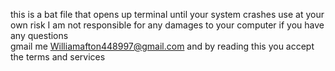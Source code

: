 this is a bat file that opens up terminal until your
system crashes use at your own risk I am not responsible
for any damages to your computer if you have any questions  
gmail me Williamafton448997@gmail.com and by reading this you accept the terms and services 

